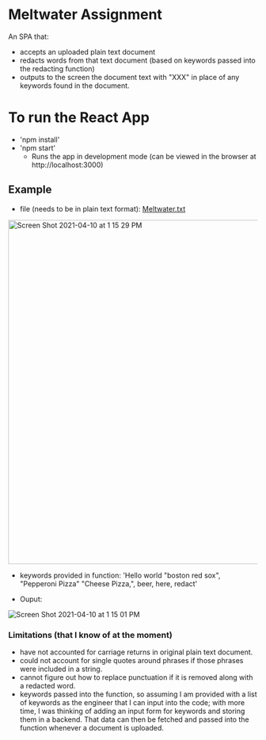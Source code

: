 # Meltwater Assignment

An SPA that:
- accepts an uploaded plain text document
- redacts words from that text document (based on keywords passed into the redacting function)
- outputs to the screen the document text with "XXX" in place of any keywords found in the document.




# To run the React App
- 'npm install'
- 'npm start'
    - Runs the app in development mode (can be viewed in the browser at http://localhost:3000)



## Example 
- file (needs to be in plain text format):
[Meltwater.txt](https://github.com/dr-dolce14/meltwater/files/6290340/Meltwater.txt)

<img width="695" alt="Screen Shot 2021-04-10 at 1 15 29 PM" src="https://user-images.githubusercontent.com/60359533/114278679-e9e87280-99fe-11eb-92f4-b0f6b20e75e3.png">

- keywords provided in function:  'Hello world "boston red sox", "Pepperoni Pizza" "Cheese Pizza,", beer, here, redact'

- Ouput:

![Screen Shot 2021-04-10 at 1 15 01 PM](https://user-images.githubusercontent.com/60359533/114278765-49468280-99ff-11eb-8ba5-d8e0178c6493.png)




### Limitations (that I know of at the moment)
- have not accounted for carriage returns in original plain text document.
- could not account for single quotes around phrases if those phrases were included in a string.
- cannot figure out how to replace punctuation if it is removed along with a redacted word.
- keywords passed into the function, so assuming I am provided with a list of keywords as the engineer that I can input into the code; with more time, I was thinking of adding an input form for keywords and storing them in a backend. That data can then be fetched and passed into the function whenever a document is uploaded.
